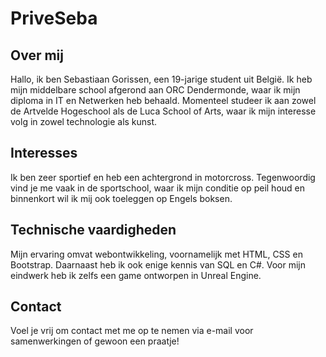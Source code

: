 # PriveSeba
## Over mij
Hallo, ik ben Sebastiaan Gorissen, een 19-jarige student uit België. Ik heb mijn middelbare school afgerond aan ORC Dendermonde, waar ik mijn diploma in IT en Netwerken heb behaald. Momenteel studeer ik aan zowel de Artvelde Hogeschool als de Luca School of Arts, waar ik mijn interesse volg in zowel technologie als kunst.

## Interesses
Ik ben zeer sportief en heb een achtergrond in motorcross. Tegenwoordig vind je me vaak in de sportschool, waar ik mijn conditie op peil houd en binnenkort wil ik mij ook toeleggen op Engels boksen.

## Technische vaardigheden
Mijn ervaring omvat webontwikkeling, voornamelijk met HTML, CSS en Bootstrap. Daarnaast heb ik ook enige kennis van SQL en C#. Voor mijn eindwerk heb ik zelfs een game ontworpen in Unreal Engine.

## Contact
Voel je vrij om contact met me op te nemen via e-mail voor samenwerkingen of gewoon een praatje!


